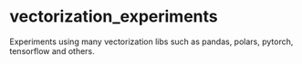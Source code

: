 # vectorization_experiments
Experiments using many vectorization libs such as pandas, polars, pytorch, tensorflow and others.
